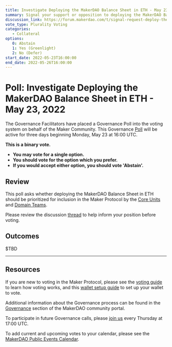 ```yaml
---
title: Investigate Deploying the MakerDAO Balance Sheet in ETH - May 23, 2022
summary: Signal your support or opposition to deploying the MakerDAO Balance Sheet in ETH.
discussion_link: https://forum.makerdao.com/t/signal-request-deploy-the-balance-sheet-in-eth/14834
vote_type: Plurality Voting
categories:
   - Collateral
options:
   0: Abstain
   1: Yes (Greenlight)
   2: No (Defer)
start_date: 2022-05-23T16:00:00
end_date: 2022-05-26T16:00:00
---
```

# Poll: Investigate Deploying the MakerDAO Balance Sheet in ETH - May 23, 2022

The Governance Facilitators have placed a Governance Poll into the voting system on behalf of the Maker Community. This Governance [Poll](https://community-development.makerdao.com/en/learn/governance/on-chain-gov) will be active for three days beginning Monday, May 23 at 16:00 UTC.

**This is a binary vote.** 
- **You may vote for a single option.** 
- **You should vote for the option which you prefer.**
- **If you would accept either option, you should vote 'Abstain'.**

## Review

This poll asks whether deploying the MakerDAO Balance Sheet in ETH should be prioritized for inclusion in the Maker Protocol by the [Core Units](https://mips.makerdao.com/mips/details/MIP38#mip38c2-core-unit-state) and [Domain Teams](https://mips.makerdao.com/mips/details/MIP7#mip7c2-the-current-domain-roles-list). 

Please review the discussion [thread](https://forum.makerdao.com/t/signal-request-deploy-the-balance-sheet-in-eth/14834) to help inform your position before voting.

## Outcomes

 $TBD

---

## Resources

If you are new to voting in the Maker Protocol, please see the [voting guide](https://community-development.makerdao.com/en/learn/governance/how-voting-works/) to learn how voting works, and this [wallet setup guide](https://community-development.makerdao.com/en/learn/governance/voting-setup/) to set up your wallet to vote.

Additional information about the Governance process can be found in the [Governance](https://community-development.makerdao.com/en/learn/governance) section of the MakerDAO community portal.

To participate in future Governance calls, please [join us](https://github.com/makerdao/community/tree/master/governance/governance-and-risk-meetings) every Thursday at 17:00 UTC.

To add current and upcoming votes to your calendar, please see the [MakerDAO Public Events Calendar](https://calendar.google.com/calendar/embed?src=makerdao.com_3efhm2ghipksegl009ktniomdk%40group.calendar.google.com&ctz=UTC&mode=week&showCalendars=0&showPrint=0).